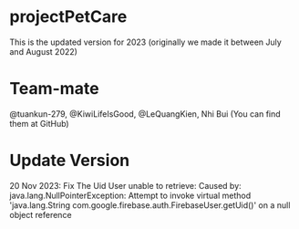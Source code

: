 # projectPetCare
This is the updated version for 2023 (originally we made it between July and August 2022)
# Team-mate
@tuankun-279, @KiwiLifeIsGood, @LeQuangKien, Nhi Bui (You can find them at GitHub)
# Update Version
20 Nov 2023: Fix The Uid User unable to retrieve:
Caused by: java.lang.NullPointerException: Attempt to invoke virtual method 'java.lang.String com.google.firebase.auth.FirebaseUser.getUid()' on a null object reference

